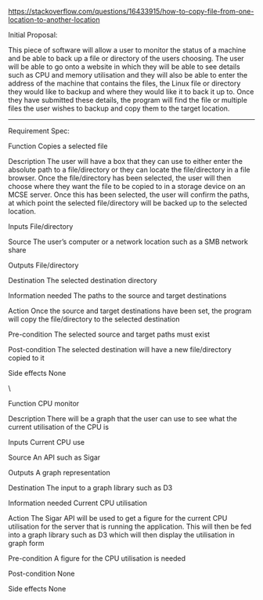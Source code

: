https://stackoverflow.com/questions/16433915/how-to-copy-file-from-one-location-to-another-location

Initial Proposal:

This piece of software will allow a user to monitor the status of a machine and be able to back up a file or directory of the users choosing. The user will be able to go onto a website in which they will be able to see details such as CPU and memory utilisation and they will also be able to enter the address of the machine that contains the files, the Linux file or directory they would like to backup and where they would like it to back it up to. Once they have submitted these details, the program will find the file or multiple files the user wishes to backup and copy them to the target location.

-----------------------------------------------------------------------------------------------------------------------------------------------------------------------------------------------------------------

Requirement Spec:

Function Copies a selected file

Description The user will have a box that they can use to either enter the absolute path to a file/directory or they can locate the file/directory in a file browser. Once the file/directory has been selected, the user will then choose where they want the file to be copied to in a storage device on an MCSE server. Once this has been selected, the user will confirm the paths, at which point the selected file/directory will be backed up to the selected location.

Inputs File/directory

Source The user’s computer or a network location such as a SMB network share

Outputs File/directory

Destination The selected destination directory

Information needed The paths to the source and target destinations

Action Once the source and target destinations have been set, the program will copy the file/directory to the selected destination

Pre-condition The selected source and target paths must exist

Post-condition The selected destination will have a new file/directory copied to it

Side effects None

\

Function CPU monitor

Description There will be a graph that the user can use to see what the current utilisation of the CPU is

Inputs Current CPU use

Source An API such as Sigar

Outputs A graph representation

Destination The input to a graph library such as D3

Information needed Current CPU utilisation

Action The Sigar API will be used to get a figure for the current CPU utilisation for the server that is running the application. This will then be fed into a graph library such as D3 which will then display the utilisation in graph form

Pre-condition A figure for the CPU utilisation is needed

Post-condition None

Side effects None
